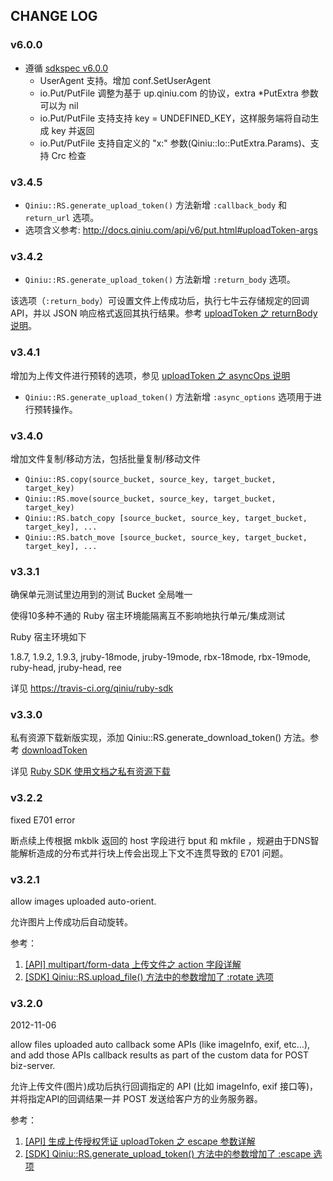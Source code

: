 ## CHANGE LOG


### v6.0.0
 
 - 遵循 [sdkspec v6.0.0](https://github.com/qiniu/sdkspec/tree/v6.0.0)
   - UserAgent 支持。增加 conf.SetUserAgent
   - io.Put/PutFile 调整为基于 up.qiniu.com 的协议，extra *PutExtra 参数可以为 nil
   - io.Put/PutFile 支持支持 key = UNDEFINED_KEY，这样服务端将自动生成 key 并返回
   - io.Put/PutFile 支持自定义的 "x:" 参数(Qiniu::Io::PutExtra.Params)、支持 Crc 检查

### v3.4.5

- `Qiniu::RS.generate_upload_token()` 方法新增 `:callback_body` 和 `return_url` 选项。
- 选项含义参考: <http://docs.qiniu.com/api/v6/put.html#uploadToken-args>

### v3.4.2

- `Qiniu::RS.generate_upload_token()` 方法新增 `:return_body` 选项。

该选项（`:return_body`）可设置文件上传成功后，执行七牛云存储规定的回调API，并以 JSON 响应格式返回其执行结果。参考 [uploadToken 之 returnBody 说明](http://docs.qiniu.com/api/v6/put.html#uploadToken-returnBody)。

### v3.4.1

增加为上传文件进行预转的选项，参见 [uploadToken 之 asyncOps 说明](http://docs.qiniu.com/api/v6/put.html#uploadToken-asyncOps)

- `Qiniu::RS.generate_upload_token()` 方法新增 `:async_options` 选项用于进行预转操作。

### v3.4.0

增加文件复制/移动方法，包括批量复制/移动文件

- `Qiniu::RS.copy(source_bucket, source_key, target_bucket, target_key)`
- `Qiniu::RS.move(source_bucket, source_key, target_bucket, target_key)`
- `Qiniu::RS.batch_copy [source_bucket, source_key, target_bucket, target_key], ...`
- `Qiniu::RS.batch_move [source_bucket, source_key, target_bucket, target_key], ...`

### v3.3.1

确保单元测试里边用到的测试 Bucket 全局唯一

使得10多种不通的 Ruby 宿主环境能隔离互不影响地执行单元/集成测试

Ruby 宿主环境如下

1.8.7, 1.9.2, 1.9.3, jruby-18mode, jruby-19mode, rbx-18mode, rbx-19mode, ruby-head, jruby-head, ree

详见 <https://travis-ci.org/qiniu/ruby-sdk>

### v3.3.0

私有资源下载新版实现，添加 Qiniu::RS.generate_download_token() 方法。参考 [downloadToken](http://docs.qiniutek.com/v3/api/io/#get)

详见 [Ruby SDK 使用文档之私有资源下载](http://docs.qiniutek.com/v3/sdk/ruby/#download-private-files)

### v3.2.2

fixed E701 error

断点续上传根据 mkblk 返回的 host 字段进行 bput 和 mkfile ，规避由于DNS智能解析造成的分布式并行块上传会出现上下文不连贯导致的 E701 问题。

### v3.2.1

allow images uploaded auto-orient.

允许图片上传成功后自动旋转。

参考：

1. [[API] multipart/form-data 上传文件之 action 字段详解](http://docs.qiniutek.com/v3/api/io/#upload-action)
2. [[SDK] Qiniu::RS.upload_file() 方法中的参数增加了 :rotate 选项](http://docs.qiniutek.com/v3/sdk/ruby/#upload-server-side)

### v3.2.0

2012-11-06

allow files uploaded auto callback some APIs (like imageInfo, exif, etc…), and add those APIs callback results as part of the custom data for POST biz-server.

允许上传文件(图片)成功后执行回调指定的 API (比如 imageInfo, exif 接口等)，并将指定API的回调结果一并 POST 发送给客户方的业务服务器。

参考：

1. [[API] 生成上传授权凭证 uploadToken 之 escape 参数详解](http://docs.qiniutek.com/v3/api/io/#escape-expression)
2. [[SDK] Qiniu::RS.generate_upload_token() 方法中的参数增加了 :escape 选项](http://docs.qiniutek.com/v3/sdk/ruby/#generate-upload-token)
